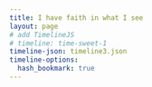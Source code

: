 ```yaml
---
title: I have faith in what I see
layout: page
# add TimelineJS
# timeline: time-sweet-1
timeline-json: timeline3.json
timeline-options:
  hash_bookmark: true
---
```

